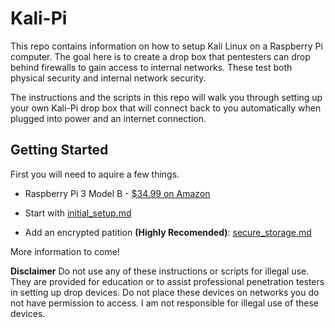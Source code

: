 # Kali-Pi

This repo contains information on how to setup Kali Linux on a Raspberry Pi computer. The goal here is to create a drop box that pentesters can drop behind firewalls to gain access to internal networks. These test both physical security and internal network security. 

The instructions and the scripts in this repo will walk you through setting up your own Kali-Pi drop box that will connect back to you automatically when plugged into power and an internet connection.

## Getting Started
First you will need to aquire a few things.
- Raspberry Pi 3 Model B - [$34.99 on Amazon](https://www.amazon.com/Raspberry-Model-1-2GHz-64-bit-quad-core/dp/B01CD5VC92/ref=lp_5811495011_1_1?srs=5811495011&ie=UTF8&qid=1505689002&sr=8-1)

- Start with [initial_setup.md](https://github.com/sn0wfa11/Kali-Pi/blob/master/initial_setup.md)
- Add an encrypted patition **(Highly Recomended)**: [secure_storage.md](https://github.com/sn0wfa11/Kali-Pi/blob/master/secure_storage.md)

More information to come!


**Disclaimer** Do not use any of these instructions or scripts for illegal use. They are provided for education or to assist professional penetration testers in setting up drop devices. Do not place these devices on networks you do not have permission to access. I am not responsible for illegal use of these devices.
